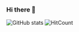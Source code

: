 ### Hi there 👋
![GitHub stats](https://github-readme-stats.vercel.app/api?username=mayurwaghmode&show_icons=true&hide=stars)
![HitCount](http://hits.dwyl.com/mayurwaghmode/mayurwaghmode.svg)

